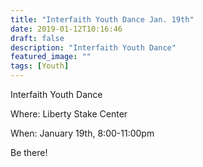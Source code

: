```yaml
---
title: "Interfaith Youth Dance Jan. 19th"
date: 2019-01-12T10:16:46
draft: false
description: "Interfaith Youth Dance"
featured_image: ""
tags: [Youth]
---
```


Interfaith Youth Dance

Where: Liberty Stake Center

When: January 19th, 8:00-11:00pm

Be there! 